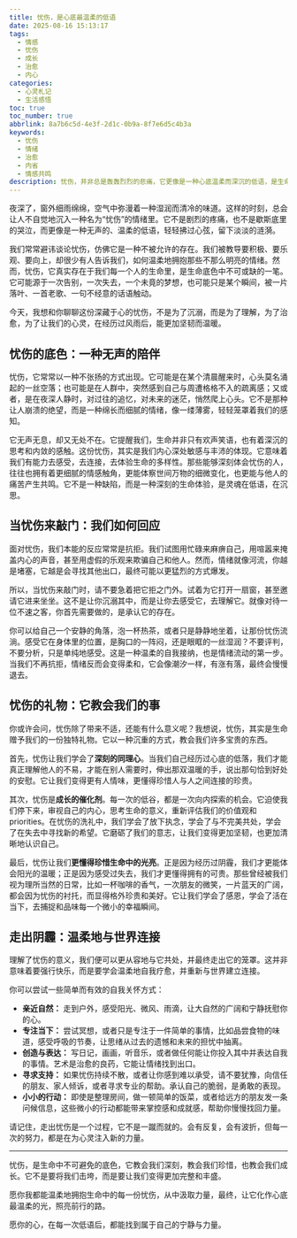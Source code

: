 ```yaml
---
title: 忧伤，是心底最温柔的低语
date: 2025-08-16 15:13:17
tags:
  - 情感
  - 忧伤
  - 成长
  - 治愈
  - 内心
categories:
  - 心灵札记
  - 生活感悟
toc: true
toc_number: true
abbrlink: 8a7b6c5d-4e3f-2d1c-0b9a-8f7e6d5c4b3a
keywords:
  - 忧伤
  - 情绪
  - 治愈
  - 内省
  - 情感共鸣
description: 忧伤，并非总是轰轰烈烈的悲痛，它更像是一种心底温柔而深沉的低语，是生命中不可避免的底色。这篇文章将带你走进忧伤的深处，理解它的存在，感受它的力量，并最终学会如何与它共处，从中汲取成长的养分，让心灵在每一次低谷后，都能绽放出更坚韧的光芒。
---
```


夜深了，窗外细雨绵绵，空气中弥漫着一种湿润而清冷的味道。这样的时刻，总会让人不自觉地沉入一种名为“忧伤”的情绪里。它不是剧烈的疼痛，也不是歇斯底里的哭泣，而更像是一种无声的、温柔的低语，轻轻拂过心弦，留下淡淡的涟漪。

我们常常避讳谈论忧伤，仿佛它是一种不被允许的存在。我们被教导要积极、要乐观、要向上，却很少有人告诉我们，如何温柔地拥抱那些不那么明亮的情绪。然而，忧伤，它真实存在于我们每一个人的生命里，是生命底色中不可或缺的一笔。它可能源于一次告别，一次失去，一个未竟的梦想，也可能只是某个瞬间，被一片落叶、一首老歌、一句不经意的话语触动。

今天，我想和你聊聊这份深藏于心的忧伤，不是为了沉溺，而是为了理解，为了治愈，为了让我们的心灵，在经历过风雨后，能更加坚韧而温暖。

## 忧伤的底色：一种无声的陪伴

忧伤，它常常以一种不张扬的方式出现。它可能是在某个清晨醒来时，心头莫名涌起的一丝空落；也可能是在人群中，突然感到自己与周遭格格不入的疏离感；又或者，是在夜深人静时，对过往的追忆，对未来的迷茫，悄然爬上心头。它不是那种让人崩溃的绝望，而是一种绵长而细腻的情绪，像一缕薄雾，轻轻笼罩着我们的感知。

它无声无息，却又无处不在。它提醒我们，生命并非只有欢声笑语，也有着深沉的思考和内敛的感触。这份忧伤，其实是我们内心深处敏感与丰沛的体现。它意味着我们有能力去感受，去连接，去体验生命的多样性。那些能够深刻体会忧伤的人，往往也拥有着更细腻的情感触角，更能体察世间万物的细微变化，也更能与他人的痛苦产生共鸣。它不是一种缺陷，而是一种深刻的生命体验，是灵魂在低语，在沉思。

## 当忧伤来敲门：我们如何回应

面对忧伤，我们本能的反应常常是抗拒。我们试图用忙碌来麻痹自己，用喧嚣来掩盖内心的声音，甚至用虚假的乐观来欺骗自己和他人。然而，情绪就像河流，你越是堵塞，它越是会寻找其他出口，最终可能以更猛烈的方式爆发。

所以，当忧伤来敲门时，请不要急着把它拒之门外。试着为它打开一扇窗，甚至邀请它进来坐坐。这不是让你沉溺其中，而是让你去感受它，去理解它。就像对待一位不速之客，你首先需要做的，是承认它的存在。

你可以给自己一个安静的角落，泡一杯热茶，或者只是静静地坐着，让那份忧伤流淌。感受它在身体里的位置，是胸口的一阵闷，还是眼眶的一丝湿润？不要评判，不要分析，只是单纯地感受。这是一种温柔的自我接纳，也是情绪流动的第一步。当我们不再抗拒，情绪反而会变得柔和，它会像潮汐一样，有涨有落，最终会慢慢退去。

## 忧伤的礼物：它教会我们的事

你或许会问，忧伤除了带来不适，还能有什么意义呢？我想说，忧伤，其实是生命赠予我们的一份独特礼物。它以一种沉重的方式，教会我们许多宝贵的东西。

首先，忧伤让我们学会了**深刻的同理心**。当我们自己经历过心底的低落，我们才能真正理解他人的不易，才能在别人需要时，伸出那双温暖的手，说出那句恰到好处的安慰。它让我们变得更有人情味，更懂得珍惜人与人之间连接的珍贵。

其次，忧伤是**成长的催化剂**。每一次的低谷，都是一次向内探索的机会。它迫使我们停下来，审视自己的内心，思考生命的意义，重新评估我们的价值观和 priorities。在忧伤的洗礼中，我们学会了放下执念，学会了与不完美共处，学会了在失去中寻找新的希望。它磨砺了我们的意志，让我们变得更加坚韧，也更加清晰地认识自己。

最后，忧伤让我们**更懂得珍惜生命中的光亮**。正是因为经历过阴霾，我们才更能体会阳光的温暖；正是因为感受过失去，我们才更懂得拥有的可贵。那些曾经被我们视为理所当然的日常，比如一杯咖啡的香气，一次朋友的微笑，一片蓝天的广阔，都会因为忧伤的衬托，而显得格外珍贵和美好。它让我们学会了感恩，学会了活在当下，去捕捉和品味每一个微小的幸福瞬间。

## 走出阴霾：温柔地与世界连接

理解了忧伤的意义，我们便可以更从容地与它共处，并最终走出它的笼罩。这并非意味着要强行快乐，而是要学会温柔地自我疗愈，并重新与世界建立连接。

你可以尝试一些简单而有效的自我关怀方式：
*   **亲近自然：** 走到户外，感受阳光、微风、雨滴，让大自然的广阔和宁静抚慰你的心。
*   **专注当下：** 尝试冥想，或者只是专注于一件简单的事情，比如品尝食物的味道，感受呼吸的节奏，让思绪从过去的遗憾和未来的担忧中抽离。
*   **创造与表达：** 写日记，画画，听音乐，或者做任何能让你投入其中并表达自我的事情。艺术是治愈的良药，它能让情绪找到出口。
*   **寻求支持：** 如果忧伤持续不散，或者让你感到难以承受，请不要犹豫，向信任的朋友、家人倾诉，或者寻求专业的帮助。承认自己的脆弱，是勇敢的表现。
*   **小小的行动：** 即使是整理房间，做一顿简单的饭菜，或者给远方的朋友发一条问候信息，这些微小的行动都能带来掌控感和成就感，帮助你慢慢找回力量。

请记住，走出忧伤是一个过程，它不是一蹴而就的。会有反复，会有波折，但每一次的努力，都是在为心灵注入新的力量。

---

忧伤，是生命中不可避免的底色，它教会我们深刻，教会我们珍惜，也教会我们成长。它不是要将我们击垮，而是要让我们变得更加完整和丰盛。

愿你我都能温柔地拥抱生命中的每一份忧伤，从中汲取力量，最终，让它化作心底最温柔的光，照亮前行的路。

愿你的心，在每一次低语后，都能找到属于自己的宁静与力量。